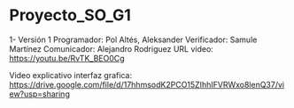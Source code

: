 # Proyecto_SO_G1
1- Versión 1
	Programador: Pol Altés, Aleksander
	Verificador: Samule Martínez
	Comunicador: Alejandro Rodriguez
	URL video: https://youtu.be/RvTK_BEO0Cg

Video explicativo interfaz grafica: https://drive.google.com/file/d/17hhmsodK2PCO15ZIhhIFVRWxo8lenQ37/view?usp=sharing

